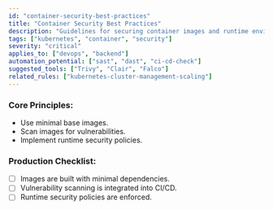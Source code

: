 ```yaml
---
id: "container-security-best-practices"
title: "Container Security Best Practices"
description: "Guidelines for securing container images and runtime environments."
tags: ["kubernetes", "container", "security"]
severity: "critical"
applies_to: ["devops", "backend"]
automation_potential: ["sast", "dast", "ci-cd-check"]
suggested_tools: ["Trivy", "Clair", "Falco"]
related_rules: ["kubernetes-cluster-management-scaling"]
---
```


### Core Principles:
- Use minimal base images.
- Scan images for vulnerabilities.
- Implement runtime security policies.

### Production Checklist:
- [ ] Images are built with minimal dependencies.
- [ ] Vulnerability scanning is integrated into CI/CD.
- [ ] Runtime security policies are enforced.
